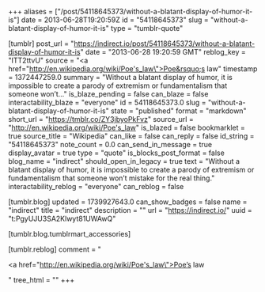 +++
aliases = ["/post/54118645373/without-a-blatant-display-of-humor-it-is"]
date = 2013-06-28T19:20:59Z
id = "54118645373"
slug = "without-a-blatant-display-of-humor-it-is"
type = "tumblr-quote"

[tumblr]
post_url = "https://indirect.io/post/54118645373/without-a-blatant-display-of-humor-it-is"
date = "2013-06-28 19:20:59 GMT"
reblog_key = "ITT2ttvU"
source = "<a href=\"http://en.wikipedia.org/wiki/Poe's_law\">Poe&rsquo;s law</a>"
timestamp = 1372447259.0
summary = "Without a blatant display of humor, it is impossible to create a parody of extremism or fundamentalism that someone won’t..."
is_blaze_pending = false
can_blaze = false
interactability_blaze = "everyone"
id = 54118645373.0
slug = "without-a-blatant-display-of-humor-it-is"
state = "published"
format = "markdown"
short_url = "https://tmblr.co/ZY3jbyoPkFvz"
source_url = "http://en.wikipedia.org/wiki/Poe's_law"
is_blazed = false
bookmarklet = true
source_title = "Wikipedia"
can_like = false
can_reply = false
id_string = "54118645373"
note_count = 0.0
can_send_in_message = true
display_avatar = true
type = "quote"
is_blocks_post_format = false
blog_name = "indirect"
should_open_in_legacy = true
text = "Without a blatant display of humor, it is impossible to create a parody of extremism or fundamentalism that someone won&rsquo;t mistake for the real thing."
interactability_reblog = "everyone"
can_reblog = false

[tumblr.blog]
updated = 1739927643.0
can_show_badges = false
name = "indirect"
title = "indirect"
description = ""
url = "https://indirect.io/"
uuid = "t:PgyUJU3SA2Klwyt81UWAwQ"

[tumblr.blog.tumblrmart_accessories]

[tumblr.reblog]
comment = "<p><a href=\"http://en.wikipedia.org/wiki/Poe's_law\">Poe’s law</a></p>"
tree_html = ""
+++
